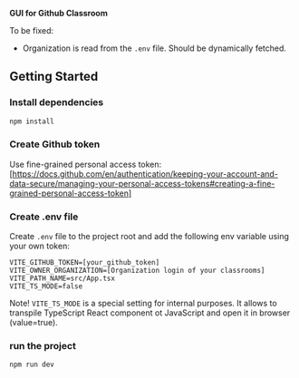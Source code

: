 **GUI for Github Classroom** 

To be fixed: 
- Organization is read from the `.env` file. Should be dynamically fetched.

## Getting Started

### Install dependencies
```bash
npm install
```
### Create Github token
Use fine-grained personal access token: [https://docs.github.com/en/authentication/keeping-your-account-and-data-secure/managing-your-personal-access-tokens#creating-a-fine-grained-personal-access-token]

### Create .env file
Create `.env` file to the project root and add the following env variable using your own token:
```
VITE_GITHUB_TOKEN=[your_github_token]
VITE_OWNER_ORGANIZATION=[Organization login of your classrooms]
VITE_PATH_NAME=src/App.tsx
VITE_TS_MODE=false
```
Note! `VITE_TS_MODE` is a special setting for internal purposes. It allows to transpile TypeScript React component ot JavaScript and open it in browser (value=true).

### run the project
```
npm run dev
```